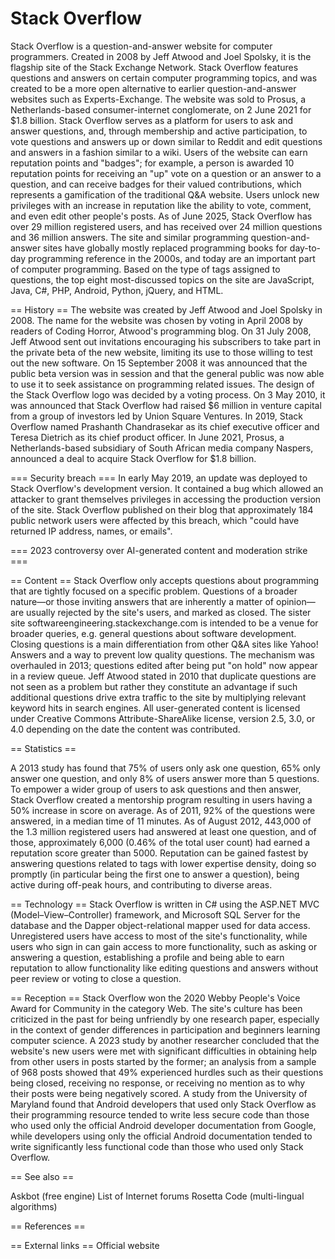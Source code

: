 # Stack Overflow

Stack Overflow is a question-and-answer website for computer programmers. Created in 2008 by Jeff Atwood and Joel Spolsky, it is the flagship site of the Stack Exchange Network. Stack Overflow features questions and answers on certain computer programming topics, and was created to be a more open alternative to earlier question-and-answer websites such as Experts-Exchange. The website was sold to Prosus, a Netherlands-based consumer-internet conglomerate, on 2 June 2021 for $1.8 billion.
Stack Overflow serves as a platform for users to ask and answer questions, and, through membership and active participation, to vote questions and answers up or down similar to Reddit and edit questions and answers in a fashion similar to a wiki. Users of the website can earn reputation points and "badges"; for example, a person is awarded 10 reputation points for receiving an "up" vote on a question or an answer to a question, and can receive badges for their valued contributions, which represents a gamification of the traditional Q&A website. Users unlock new privileges with an increase in reputation like the ability to vote, comment, and even edit other people's posts.
As of June 2025, Stack Overflow has over 29 million registered users, and has received over 24 million questions and 36 million answers. The site and similar programming question-and-answer sites have globally mostly replaced programming books for day-to-day programming reference in the 2000s, and today are an important part of computer programming. Based on the type of tags assigned to questions, the top eight most-discussed topics on the site are JavaScript, Java, C#, PHP, Android, Python, jQuery, and HTML.


== History ==
The website was created by Jeff Atwood and Joel Spolsky in 2008. The name for the website was chosen by voting in April 2008 by readers of Coding Horror, Atwood's programming blog. On 31 July 2008, Jeff Atwood sent out invitations encouraging his subscribers to take part in the private beta of the new website, limiting its use to those willing to test out the new software.  On 15 September 2008 it was announced that the public beta version was in session and that the general public was now able to use it to seek assistance on programming related issues. The design of the Stack Overflow logo was decided by a voting process.
On 3 May 2010, it was announced that Stack Overflow had raised $6 million in venture capital from a group of investors led by Union Square Ventures.
In 2019, Stack Overflow named Prashanth Chandrasekar as its chief executive officer and Teresa Dietrich as its chief product officer.
In June 2021, Prosus, a Netherlands-based subsidiary of South African media company Naspers, announced a deal to acquire Stack Overflow for $1.8 billion.


=== Security breach ===
In early May 2019, an update was deployed to Stack Overflow's development version. It contained a bug which allowed an attacker to grant themselves privileges in accessing the production version of the site. Stack Overflow published on their blog that approximately 184 public network users were affected by this breach, which "could have returned IP address, names, or emails".


=== 2023 controversy over AI-generated content and moderation strike ===


== Content ==
Stack Overflow only accepts questions about programming that are tightly focused on a specific problem. Questions of a broader nature—or those inviting answers that are inherently a matter of opinion—are usually rejected by the site's users, and marked as closed. The sister site softwareengineering.stackexchange.com is intended to be a venue for broader queries, e.g. general questions about software development.
Closing questions is a main differentiation from other Q&A sites like Yahoo! Answers and a way to prevent low quality questions. The mechanism was overhauled in 2013; questions edited after being put "on hold" now appear in a review queue. Jeff Atwood stated in 2010 that duplicate questions are not seen as a problem but rather they constitute an advantage if such additional questions drive extra traffic to the site by multiplying relevant keyword hits in search engines.
All user-generated content is licensed under Creative Commons Attribute-ShareAlike license, version 2.5, 3.0, or 4.0 depending on the date the content was contributed.


== Statistics ==

A 2013 study has found that 75% of users only ask one question, 65% only answer one question, and only 8% of users answer more than 5 questions. To empower a wider group of users to ask questions and then answer, Stack Overflow created a mentorship program resulting in users having a 50% increase in score on average. As of 2011, 92% of the questions were answered, in a median time of 11 minutes.
As of August 2012, 443,000 of the 1.3 million registered users had answered at least one question, and of those, approximately 6,000 (0.46% of the total user count) had earned a reputation score greater than 5000. Reputation can be gained fastest by answering questions related to tags with lower expertise density, doing so promptly (in particular being the first one to answer a question), being active during off-peak hours, and contributing to diverse areas.


== Technology ==
Stack Overflow is written in C# using the ASP.NET MVC (Model–View–Controller) framework, and Microsoft SQL Server for the database and the Dapper object-relational mapper used for data access. Unregistered users have access to most of the site's functionality, while users who sign in can gain access to more functionality, such as asking or answering a question, establishing a profile and being able to earn reputation to allow functionality like editing questions and answers without peer review or voting to close a question.


== Reception ==
Stack Overflow won the 2020 Webby People's Voice Award for Community in the category Web.
The site's culture has been criticized in the past for being unfriendly by one research paper, especially in the context of gender differences in participation and beginners learning computer science. A 2023 study by another researcher concluded that the website's new users were met with significant difficulties in obtaining help from other users in posts started by the former; an analysis from a sample of 968 posts showed that 49% experienced hurdles such as their questions being closed, receiving no response, or receiving no mention as to why their posts were being negatively scored.
A study from the University of Maryland found that Android developers that used only Stack Overflow as their programming resource tended to write less secure code than those who used only the official Android developer documentation from Google, while developers using only the official Android documentation tended to write significantly less functional code than those who used only Stack Overflow.


== See also ==

Askbot (free engine)
List of Internet forums
Rosetta Code (multi-lingual algorithms)


== References ==


== External links ==
Official website
